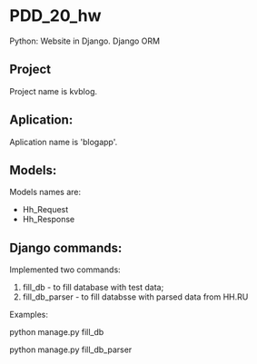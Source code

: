 # PDD_20_hw
Python: Website in Django. Django ORM

## Project
Project name is kvblog.

## Aplication:
Aplication name is 'blogapp'.

## Models:
Models names are:
* Hh_Request
* Hh_Response

## Django commands:
Implemented two commands:
1. fill_db - to fill database with test data;
2. fill_db_parser - to fill databsse with parsed data from HH.RU

Examples:

python manage.py fill_db

python manage.py fill_db_parser
